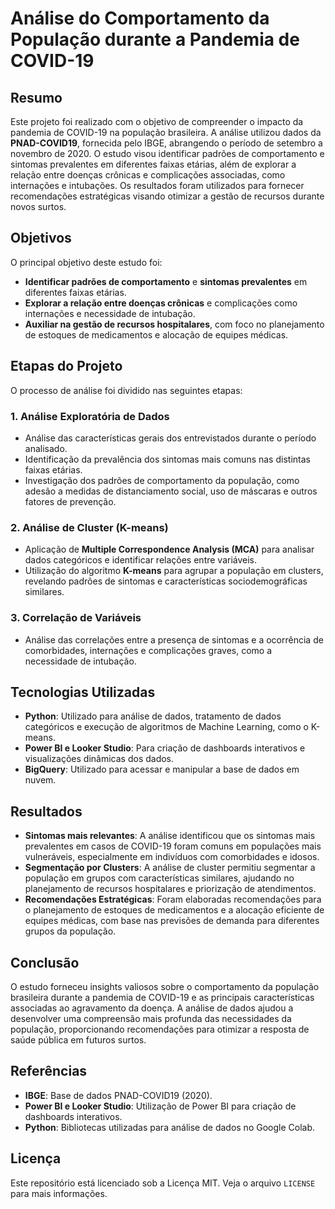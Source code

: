 # Análise do Comportamento da População durante a Pandemia de COVID-19

## Resumo

Este projeto foi realizado com o objetivo de compreender o impacto da pandemia de COVID-19 na população brasileira. A análise utilizou dados da **PNAD-COVID19**, fornecida pelo IBGE, abrangendo o período de setembro a novembro de 2020. O estudo visou identificar padrões de comportamento e sintomas prevalentes em diferentes faixas etárias, além de explorar a relação entre doenças crônicas e complicações associadas, como internações e intubações. Os resultados foram utilizados para fornecer recomendações estratégicas visando otimizar a gestão de recursos durante novos surtos.

## Objetivos

O principal objetivo deste estudo foi:

- **Identificar padrões de comportamento** e **sintomas prevalentes** em diferentes faixas etárias.
- **Explorar a relação entre doenças crônicas** e complicações como internações e necessidade de intubação.
- **Auxiliar na gestão de recursos hospitalares**, com foco no planejamento de estoques de medicamentos e alocação de equipes médicas.

## Etapas do Projeto

O processo de análise foi dividido nas seguintes etapas:

### 1. **Análise Exploratória de Dados**
   - Análise das características gerais dos entrevistados durante o período analisado.
   - Identificação da prevalência dos sintomas mais comuns nas distintas faixas etárias.
   - Investigação dos padrões de comportamento da população, como adesão a medidas de distanciamento social, uso de máscaras e outros fatores de prevenção.

### 2. **Análise de Cluster (K-means)**
   - Aplicação de **Multiple Correspondence Analysis (MCA)** para analisar dados categóricos e identificar relações entre variáveis.
   - Utilização do algoritmo **K-means** para agrupar a população em clusters, revelando padrões de sintomas e características sociodemográficas similares.

### 3. **Correlação de Variáveis**
   - Análise das correlações entre a presença de sintomas e a ocorrência de comorbidades, internações e complicações graves, como a necessidade de intubação.

## Tecnologias Utilizadas

- **Python**: Utilizado para análise de dados, tratamento de dados categóricos e execução de algoritmos de Machine Learning, como o K-means.
- **Power BI e Looker Studio**: Para criação de dashboards interativos e visualizações dinâmicas dos dados.
- **BigQuery**: Utilizado para acessar e manipular a base de dados em nuvem.

## Resultados

- **Sintomas mais relevantes**: A análise identificou que os sintomas mais prevalentes em casos de COVID-19 foram comuns em populações mais vulneráveis, especialmente em indivíduos com comorbidades e idosos.
- **Segmentação por Clusters**: A análise de cluster permitiu segmentar a população em grupos com características similares, ajudando no planejamento de recursos hospitalares e priorização de atendimentos.
- **Recomendações Estratégicas**: Foram elaboradas recomendações para o planejamento de estoques de medicamentos e a alocação eficiente de equipes médicas, com base nas previsões de demanda para diferentes grupos da população.

## Conclusão

O estudo forneceu insights valiosos sobre o comportamento da população brasileira durante a pandemia de COVID-19 e as principais características associadas ao agravamento da doença. A análise de dados ajudou a desenvolver uma compreensão mais profunda das necessidades da população, proporcionando recomendações para otimizar a resposta de saúde pública em futuros surtos.

## Referências

- **IBGE**: Base de dados PNAD-COVID19 (2020).
- **Power BI e Looker Studio**: Utilização de Power BI para criação de dashboards interativos.
- **Python**: Bibliotecas utilizadas para análise de dados no Google Colab.

## Licença

Este repositório está licenciado sob a Licença MIT. Veja o arquivo `LICENSE` para mais informações.
